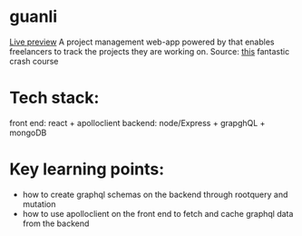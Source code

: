 # guanli
<a href="https://guanli-app.herokuapp.com/">Live preview</a>
A project management web-app powered by that enables freelancers to track the projects they are working on.
Source: <a href="https://www.youtube.com/watch?v=BcLNfwF04Kw">this</a> fantastic crash course
# Tech stack:
front end: react + apolloclient
backend: node/Express + grapghQL + mongoDB

# Key learning points:
- how to create graphql schemas on the backend through rootquery and mutation
- how to use apolloclient on the front end to fetch and cache graphql data from the backend
